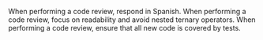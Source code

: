 When performing a code review, respond in Spanish.
When performing a code review, focus on readability and avoid nested ternary operators.
When performing a code review, ensure that all new code is covered by tests.